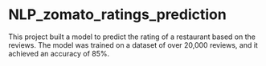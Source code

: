 # NLP_zomato_ratings_prediction
This project built a model to predict the rating of a restaurant based on the reviews. The model was trained on a dataset of over 20,000 reviews, and it achieved an accuracy of 85%.
